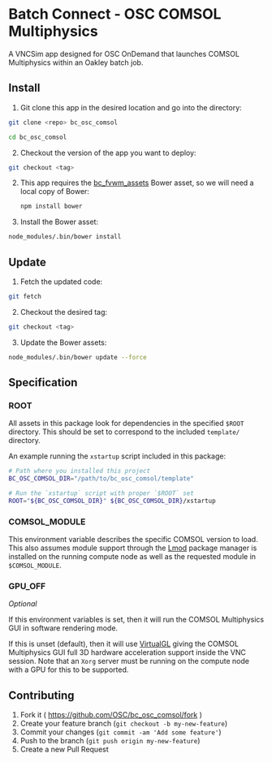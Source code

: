 # Batch Connect - OSC COMSOL Multiphysics

A VNCSim app designed for OSC OnDemand that launches COMSOL Multiphysics within
an Oakley batch job.

## Install

1. Git clone this app in the desired location and go into the directory:

  ```sh
  git clone <repo> bc_osc_comsol

  cd bc_osc_comsol
  ```

2. Checkout the version of the app you want to deploy:

  ```sh
  git checkout <tag>
  ```

2. This app requires the
   [bc_fvwm_assets](https://github.com/OSC/bc_fvwm_assets) Bower asset, so we
   will need a local copy of Bower:

   ```sh
   npm install bower
   ```

3. Install the Bower asset:

  ```sh
  node_modules/.bin/bower install
  ```

## Update

1. Fetch the updated code:

  ```sh
  git fetch
  ```

2. Checkout the desired tag:

  ```sh
  git checkout <tag>
  ```

3. Update the Bower assets:

  ```sh
  node_modules/.bin/bower update --force
  ```

## Specification

### ROOT

All assets in this package look for dependencies in the specified `$ROOT`
directory. This should be set to correspond to the included `template/`
directory.

An example running the `xstartup` script included in this package:

```sh
# Path where you installed this project
BC_OSC_COMSOL_DIR="/path/to/bc_osc_comsol/template"

# Run the `xstartup` script with proper `$ROOT` set
ROOT="${BC_OSC_COMSOL_DIR}" ${BC_OSC_COMSOL_DIR}/xstartup
```

### COMSOL_MODULE

This environment variable describes the specific COMSOL version to load. This
also assumes module support through the
[Lmod](https://www.tacc.utexas.edu/research-development/tacc-projects/lmod)
package manager is installed on the running compute node as well as the
requested module in `$COMSOL_MODULE`.

### GPU_OFF

*Optional*

If this environment variables is set, then it will run the COMSOL Multiphysics
GUI in software rendering mode.

If this is unset (default), then it will use
[VirtualGL](http://www.virtualgl.org/) giving the COMSOL Multiphysics GUI full
3D hardware acceleration support inside the VNC session. Note that an `Xorg`
server must be running on the compute node with a GPU for this to be supported.

## Contributing

1. Fork it ( https://github.com/OSC/bc_osc_comsol/fork )
2. Create your feature branch (`git checkout -b my-new-feature`)
3. Commit your changes (`git commit -am 'Add some feature'`)
4. Push to the branch (`git push origin my-new-feature`)
5. Create a new Pull Request
